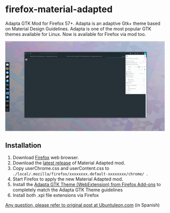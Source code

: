 # firefox-material-adapted
Adapta GTK Mod for Firefox 57+. Adapta is an adaptive Gtk+ theme based on Material Design Guidelines. Adapta is one of the most popular GTK themes available for Linux. Now is available for Firefox via mod too.

![](preview_1.png)

## Installation
1. Download [Firefox](https://www.mozilla.org/) web browser.
2. Download the [latest release](https://github.com/ferlanero/firefox-material-adapted) of Material Adapted mod.
3. Copy userChrome.css and userContent.css to `./local/.mozilla/firefox/xxxxxxxx.default-xxxxxxxx/chrome/ `.
4. Start Firefox to apply the new Material Adapted mod.
5. Install the [Adapta GTK Theme (WebExtension) from Firefox Add-ons](https://addons.mozilla.org/es/firefox/addon/adapta-theme-webextension/?src=userprofile#&gid=1&pid=1) to completely match the Adapta GTK Theme guidelines
6. Install both .xpi file extensions via Firefox

[Any question, please refer to original post at Ubuntuleon.com](https://www.ubuntuleon.com/2018/03/mods-realmente-utiles-de-firefox-para.html) (in Spanish)
